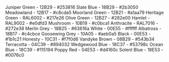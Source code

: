 Juniper Green - 12B29 - #253816
Slate Blue - 18B29 - #2b3050
Meadowland - 12B17 - #c8cda5
Moorland Green - 12B21 - #a1aa79
Heritage Green - RAL6002 - #217e26
Olive Green - 12B27 - #282e00
Hamlet - RAL9002 - #e0dfd3
Mushroom - 10B19 - #c0bca1
Anthracite - RAL7016 - #272e38
Merlin Grey - 18B25 - #63616a
White - 00E55 - #ffffff
Albatross - 18B17 - #c4cbce
Goosewing Grey - 10A05 - #aeb0a5
Black - 00E53 - #1b1c21
Honesty - 10C31 - #f7f0d6
Vandyke Brown - 08B29 - #543b34
Terracotta - 04C39 - #894032
Wedgewood Blue - 18C37 - #53798c
Ocean Blue - 18C39 - #115194
Poppy Red - 04E53 - #d4160c
Solent Blue - 18E53 - #0076c0
